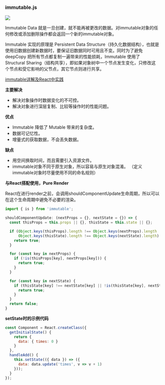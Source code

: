 ### immutable.js

![](https://github.com/dushao103500/blog/blob/master/react/images/immutable.gif)

Immutable Data 就是一旦创建，就不能再被更改的数据。对immutable对象的任何修改或添加删除操作都会返回一个新的immutable对象。

Immutable 实现的原理是 Persistent Data Structure（持久化数据结构），也就是使用旧数据创建新数据时，要保证旧数据同时可用且不变。同时为了避免 deepCopy 把所有节点都复制一遍带来的性能损耗，Immutable 使用了 Structural Sharing（结构共享），即如果对象树中一个节点发生变化，只修改这个节点和受它影响的父节点，其它节点则进行共享。

[immutable详解及React中实践 ](https://github.com/camsong/blog/issues/3)

**主要解决**
- 解决对象操作时数据变化的不可控。
- 解决对象进行深层复制、比较等操作时的性能问题。

**优点**
- Immutable 降低了 Mutable 带来的复杂度。
- 数据可记忆性。
- 增量式的获取数据，不会丢失数据。

**缺点**
- 用空间换取时间，而且需要引入资源文件。
- immutable对象不同于原生对象，所以容易与原生对象混淆。 （定义immutable对象时尽量使用不同的命名规则）

**与React搭配使用，Pure Render**

React在进行render之前，会调用shouldComponentUpdate生命周期，所以可以在这个生命周期中避免不必要的渲染。
```javascript
import { is } from 'immutable';

shouldComponentUpdate: (nextProps = {}, nextState = {}) => {
  const thisProps = this.props || {}, thisState = this.state || {};

  if (Object.keys(thisProps).length !== Object.keys(nextProps).length ||
      Object.keys(thisState).length !== Object.keys(nextState).length) {
    return true;
  }

  for (const key in nextProps) {
    if (!is(thisProps[key], nextProps[key])) {
      return true;
    }
  }

  for (const key in nextState) {
    if (thisState[key] !== nextState[key] || !is(thisState[key], nextState[key])) {
      return true;
    }
  }
  return false;
}
```

**setState时的示例代码**
```javascript
const Component = React.createClass({
  getInitialState() {
    return {
      data: { times: 0 }
    }
  },
  handleAdd() {
    this.setState(({ data }) => ({
      data: data.update('times', v => v + 1)
    }));
  }
});
```


